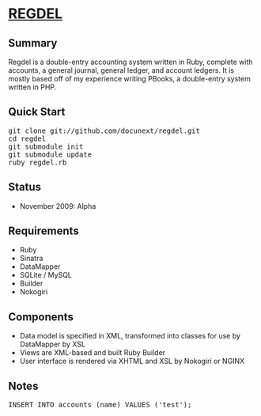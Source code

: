 [REGDEL](http://www.regdel.com/)
======

Summary
-------

Regdel is a double-entry accounting system written in Ruby, complete with
accounts, a general journal, general ledger, and account ledgers. It is mostly
based off of my experience writing PBooks, a double-entry system written in PHP.

Quick Start
-----------

<pre>
git clone git://github.com/docunext/regdel.git
cd regdel
git submodule init
git submodule update
ruby regdel.rb
</pre>


Status
------

* November 2009: Alpha

Requirements
------------

* Ruby
* Sinatra
* DataMapper
* SQLite / MySQL
* Builder
* Nokogiri


Components
----------

* Data model is specified in XML, transformed into classes for use by DataMapper
by XSL
* Views are XML-based and built Ruby Builder
* User interface is rendered via XHTML and XSL by Nokogiri or NGINX


Notes
-----

<pre>
INSERT INTO accounts (name) VALUES ('test');
</pre>
